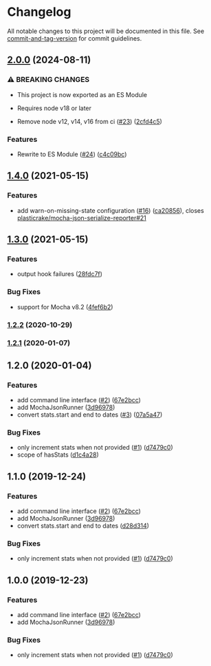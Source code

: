# Changelog

All notable changes to this project will be documented in this file. See [commit-and-tag-version](https://github.com/absolute-version/commit-and-tag-version) for commit guidelines.

## [2.0.0](https://github.com/plasticrake/mocha-json-runner/compare/v1.4.0...v2.0.0) (2024-08-11)


### ⚠ BREAKING CHANGES

* This project is now exported as an ES Module
* Requires node v18 or later

* Remove node v12, v14, v16 from ci ([#23](https://github.com/plasticrake/mocha-json-runner/issues/23)) ([2cfd4c5](https://github.com/plasticrake/mocha-json-runner/commit/2cfd4c589284f218503b67cc116013470b2df342))


### Features

* Rewrite to ES Module ([#24](https://github.com/plasticrake/mocha-json-runner/issues/24)) ([c4c09bc](https://github.com/plasticrake/mocha-json-runner/commit/c4c09bc0fdd8f7c07601ab6aa470b9710b4a81ff))

## [1.4.0](https://github.com/plasticrake/mocha-json-runner/compare/v1.3.0...v1.4.0) (2021-05-15)


### Features

* add warn-on-missing-state configuration ([#16](https://github.com/plasticrake/mocha-json-runner/issues/16)) ([ca20856](https://github.com/plasticrake/mocha-json-runner/commit/ca208565fb851ec4258201e853cdbf0b7255ee66)), closes [plasticrake/mocha-json-serialize-reporter#21](https://github.com/plasticrake/mocha-json-serialize-reporter/issues/21)

## [1.3.0](https://github.com/plasticrake/mocha-json-runner/compare/v1.2.2...v1.3.0) (2021-05-15)


### Features

* output hook failures ([28fdc7f](https://github.com/plasticrake/mocha-json-runner/commit/28fdc7f856d447a6de87031345c95ac12b2dc330))


### Bug Fixes

* support for Mocha v8.2 ([4fef6b2](https://github.com/plasticrake/mocha-json-runner/commit/4fef6b29c48f4e5002e5c408adafae0d69039787))

### [1.2.2](https://github.com/plasticrake/mocha-json-runner/compare/v1.2.1...v1.2.2) (2020-10-29)

### [1.2.1](https://github.com/plasticrake/mocha-json-runner/compare/v1.2.0...v1.2.1) (2020-01-07)

## 1.2.0 (2020-01-04)


### Features

* add command line interface ([#2](https://github.com/plasticrake/mocha-json-runner/issues/2)) ([67e2bcc](https://github.com/plasticrake/mocha-json-runner/commit/67e2bcc29a810b8b73eeb55ff831f2e2da1eac3e))
* add MochaJsonRunner ([3d96978](https://github.com/plasticrake/mocha-json-runner/commit/3d9697865e5054905c4ed69c49a22d3b05b3bfcd))
* convert stats.start and end to dates ([#3](https://github.com/plasticrake/mocha-json-runner/issues/3)) ([07a5a47](https://github.com/plasticrake/mocha-json-runner/commit/07a5a47d40236e2c2996e731c73fc85a95a0b7bc))


### Bug Fixes

* only increment stats when not provided ([#1](https://github.com/plasticrake/mocha-json-runner/issues/1)) ([d7479c0](https://github.com/plasticrake/mocha-json-runner/commit/d7479c09966d32f2cb97253dac4785e3f5bc1fb8))
* scope of hasStats ([d1c4a28](https://github.com/plasticrake/mocha-json-runner/commit/d1c4a28ac28251b467889758680cded8eb33c795))

## 1.1.0 (2019-12-24)


### Features

* add command line interface ([#2](https://github.com/plasticrake/mocha-json-runner/issues/2)) ([67e2bcc](https://github.com/plasticrake/mocha-json-runner/commit/67e2bcc29a810b8b73eeb55ff831f2e2da1eac3e))
* add MochaJsonRunner ([3d96978](https://github.com/plasticrake/mocha-json-runner/commit/3d9697865e5054905c4ed69c49a22d3b05b3bfcd))
* convert stats.start and end to dates ([d28d314](https://github.com/plasticrake/mocha-json-runner/commit/d28d314a4a006385861a15a7d39143511701e415))


### Bug Fixes

* only increment stats when not provided ([#1](https://github.com/plasticrake/mocha-json-runner/issues/1)) ([d7479c0](https://github.com/plasticrake/mocha-json-runner/commit/d7479c09966d32f2cb97253dac4785e3f5bc1fb8))

## 1.0.0 (2019-12-23)


### Features

* add command line interface ([#2](https://github.com/plasticrake/mocha-json-runner/issues/2)) ([67e2bcc](https://github.com/plasticrake/mocha-json-runner/commit/67e2bcc29a810b8b73eeb55ff831f2e2da1eac3e))
* add MochaJsonRunner ([3d96978](https://github.com/plasticrake/mocha-json-runner/commit/3d9697865e5054905c4ed69c49a22d3b05b3bfcd))


### Bug Fixes

* only increment stats when not provided ([#1](https://github.com/plasticrake/mocha-json-runner/issues/1)) ([d7479c0](https://github.com/plasticrake/mocha-json-runner/commit/d7479c09966d32f2cb97253dac4785e3f5bc1fb8))
